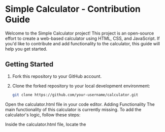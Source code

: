 # Simple Calculator - Contribution Guide

Welcome to the Simple Calculator project! This project is an open-source effort to create a web-based calculator using HTML, CSS, and JavaScript.
If you'd like to contribute and add functionality to the calculator, this guide will help you get started.

## Getting Started

1. Fork this repository to your GitHub account.
2. Clone the forked repository to your local development environment:

   ```bash
   git clone https://github.com/your-username/calculator.git
 Open the calculator.html file in your code editor.
Adding Functionality
The main functionality of this calculator is currently missing. To add the calculator's logic, follow these steps:

 Inside the calculator.html file, locate the <script> tag within the <head> section.

Write JavaScript code to implement the calculator's functionality. You can use the HTML element IDs provided in the HTML code to access and manipulate input
values and display the results. Here's an example of how to add a simple addition operation:

You can follow a similar approach to implement subtraction, multiplication, and division functionality by creating event listeners for the respective buttons.

Test your changes by opening the calculator.html file in a web browser and using the calculator.

Ensure your code follows best practices and is well-documented to make it easy for other contributors to understand and review your work.


## Contributing
If you've added new features, fixed bugs, or improved the project in any way, I welcome your contributions. Here's how to contribute:

 Commit your changes and push them to your forked repository.

 Create a pull request to the original repository.

Give your pull request a descriptive title and provide details about the changes you've made.

I will review your pull request, and once accepted, your changes will be merged into the project.

## Guidelines
Keep the code clean, well-documented, and follow best coding practices.
Test your code thoroughly to ensure it works as expected.
Be respectful and considerate when communicating with other contributors.
I appreciate your contribution to the Simple Calculator project and look forward to working with you to improve it. 
If you have any questions or need assistance, feel free to reach out to the project maintainers.
